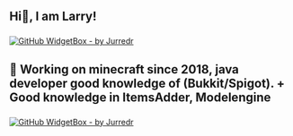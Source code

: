 <h2 align="left">Hi👋, I am Larry!</h2>

###

[![GitHub WidgetBox - by Jurredr](https://github-widgetbox.vercel.app/api/profile?username=Larry000&data=followers,repositories,stars,commits)](https://github.com/Jurredr/github-widgetbox)

###

<h2 align="left">👋 Working on minecraft since 2018, java developer good knowledge of (Bukkit/Spigot). + Good knowledge in ItemsAdder, Modelengine</h2>

###

[![GitHub WidgetBox - by Jurredr](https://github-widgetbox.vercel.app/api/skills?languages=lua,js,java)](https://github.com/Jurredr/github-widgetbox)

###
